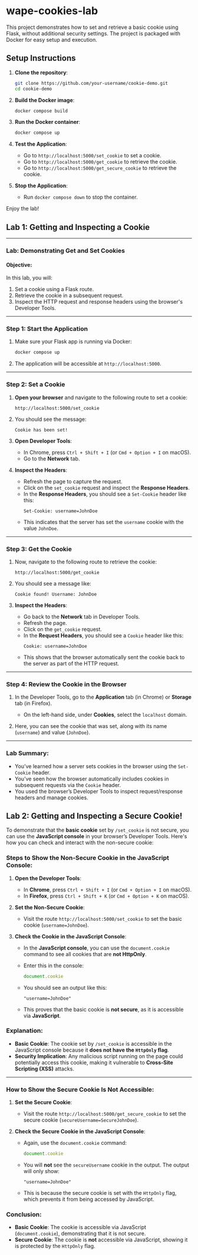 # wape-cookies-lab

This project demonstrates how to set and retrieve a basic cookie using Flask, without additional security settings. The project is packaged with Docker for easy setup and execution.

## Setup Instructions

1. **Clone the repository**:
   ```bash
   git clone https://github.com/your-username/cookie-demo.git
   cd cookie-demo
   ```

2. **Build the Docker image**:
   ```bash
   docker compose build
   ```

3. **Run the Docker container**:
   ```bash
   docker compose up
   ```

4. **Test the Application**:
   - Go to `http://localhost:5000/set_cookie` to set a cookie.
   - Go to `http://localhost:5000/get_cookie` to retrieve the cookie.
   - Go to `http://localhost:5000/get_secure_cookie` to retrieve the cookie.

5. **Stop the Application**:
   - Run `docker compose down` to stop the container.

Enjoy the lab!

## Lab 1: Getting and Inspecting a Cookie

---

### **Lab: Demonstrating Get and Set Cookies**

#### **Objective**:
In this lab, you will:
1. Set a cookie using a Flask route.
2. Retrieve the cookie in a subsequent request.
3. Inspect the HTTP request and response headers using the browser's Developer Tools.

---

### **Step 1: Start the Application**

1. Make sure your Flask app is running via Docker:
   ```bash
   docker compose up
   ```

2. The application will be accessible at `http://localhost:5000`.

---

### **Step 2: Set a Cookie**

1. **Open your browser** and navigate to the following route to set a cookie:
   ```
   http://localhost:5000/set_cookie
   ```

2. You should see the message:
   ```
   Cookie has been set!
   ```

3. **Open Developer Tools**:
   - In Chrome, press `Ctrl + Shift + I` (or `Cmd + Option + I` on macOS).
   - Go to the **Network** tab.

4. **Inspect the Headers**:
   - Refresh the page to capture the request.
   - Click on the `set_cookie` request and inspect the **Response Headers**.
   - In the **Response Headers**, you should see a `Set-Cookie` header like this:
     ```
     Set-Cookie: username=JohnDoe
     ```
   - This indicates that the server has set the `username` cookie with the value `JohnDoe`.

---

### **Step 3: Get the Cookie**

1. Now, navigate to the following route to retrieve the cookie:
   ```
   http://localhost:5000/get_cookie
   ```

2. You should see a message like:
   ```
   Cookie found! Username: JohnDoe
   ```

3. **Inspect the Headers**:
   - Go back to the **Network** tab in Developer Tools.
   - Refresh the page.
   - Click on the `get_cookie` request.
   - In the **Request Headers**, you should see a `Cookie` header like this:
     ```
     Cookie: username=JohnDoe
     ```
   - This shows that the browser automatically sent the cookie back to the server as part of the HTTP request.

---

### **Step 4: Review the Cookie in the Browser**

1. In the Developer Tools, go to the **Application** tab (in Chrome) or **Storage** tab (in Firefox).
   - On the left-hand side, under **Cookies**, select the `localhost` domain.
   
2. Here, you can see the cookie that was set, along with its name (`username`) and value (`JohnDoe`).

---

### **Lab Summary**:
- You’ve learned how a server sets cookies in the browser using the `Set-Cookie` header.
- You’ve seen how the browser automatically includes cookies in subsequent requests via the `Cookie` header.
- You used the browser’s Developer Tools to inspect request/response headers and manage cookies.


## Lab 2: Getting and Inspecting a Secure Cookie!

To demonstrate that the **basic cookie** set by `/set_cookie` is not secure, you can use the **JavaScript console** in your browser’s Developer Tools. Here's how you can check and interact with the non-secure cookie:

### **Steps to Show the Non-Secure Cookie in the JavaScript Console:**

1. **Open the Developer Tools**:
   - In **Chrome**, press `Ctrl + Shift + I` (or `Cmd + Option + I` on macOS).
   - In **Firefox**, press `Ctrl + Shift + K` (or `Cmd + Option + K` on macOS).

2. **Set the Non-Secure Cookie**:
   - Visit the route `http://localhost:5000/set_cookie` to set the basic cookie (`username=JohnDoe`).

3. **Check the Cookie in the JavaScript Console**:
   - In the **JavaScript console**, you can use the `document.cookie` command to see all cookies that are **not HttpOnly**.
   - Enter this in the console:
     ```javascript
     document.cookie
     ```
   - You should see an output like this:
     ```plaintext
     "username=JohnDoe"
     ```

   - This proves that the basic cookie is **not secure**, as it is accessible via **JavaScript**.

### **Explanation**:
- **Basic Cookie**: The cookie set by `/set_cookie` is accessible in the JavaScript console because it **does not have the `HttpOnly` flag**.
- **Security Implication**: Any malicious script running on the page could potentially access this cookie, making it vulnerable to **Cross-Site Scripting (XSS)** attacks.

---

### **How to Show the Secure Cookie Is Not Accessible**:

1. **Set the Secure Cookie**:
   - Visit the route `http://localhost:5000/get_secure_cookie` to set the secure cookie (`secureUsername=SecureJohnDoe`).

2. **Check the Secure Cookie in the JavaScript Console**:
   - Again, use the `document.cookie` command:
     ```javascript
     document.cookie
     ```
   - You will **not** see the `secureUsername` cookie in the output. The output will only show:
     ```plaintext
     "username=JohnDoe"
     ```
   
   - This is because the secure cookie is set with the `HttpOnly` flag, which prevents it from being accessed by JavaScript.

### **Conclusion**:
- **Basic Cookie**: The cookie is accessible via JavaScript (`document.cookie`), demonstrating that it is not secure.
- **Secure Cookie**: The cookie is **not** accessible via JavaScript, showing it is protected by the `HttpOnly` flag.
